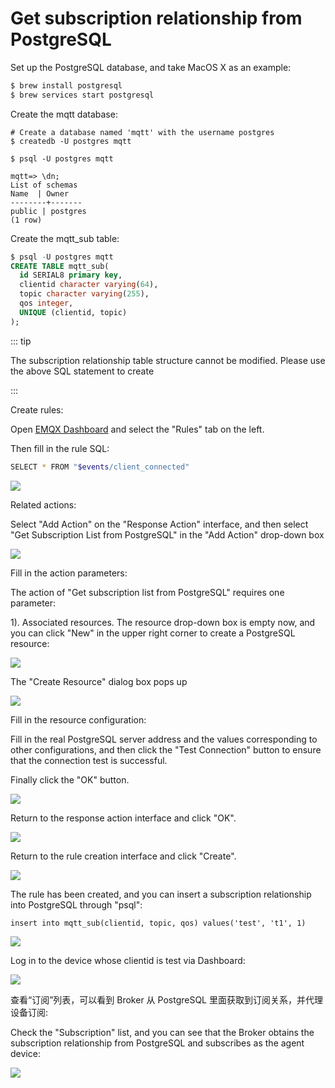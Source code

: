 # Get subscription relationship from PostgreSQL 

Set up the PostgreSQL database, and take MacOS X as an example:
```bash
$ brew install postgresql
$ brew services start postgresql
```

Create the mqtt database:

```
# Create a database named 'mqtt' with the username postgres
$ createdb -U postgres mqtt

$ psql -U postgres mqtt

mqtt=> \dn;
List of schemas
Name  | Owner
--------+-------
public | postgres
(1 row)
```

Create the mqtt_sub table:

```sql
$ psql -U postgres mqtt
CREATE TABLE mqtt_sub(
  id SERIAL8 primary key,
  clientid character varying(64),
  topic character varying(255),
  qos integer,
  UNIQUE (clientid, topic)
);
```

::: tip

The subscription relationship table structure cannot be modified. Please use the above SQL statement to create

:::

Create rules:

Open [EMQX Dashboard](http://127.0.0.1:18083/#/rules) and select the "Rules" tab on the left.

Then fill in the rule SQL:

```bash
SELECT * FROM "$events/client_connected"
```

![](./assets/rule-engine/pg_sub_01.png)

Related actions:

Select "Add Action" on the "Response Action" interface, and then select "Get Subscription List from PostgreSQL" in the "Add Action" drop-down box

![](./assets/rule-engine/pg_sub_02.png)

Fill in the action parameters:

The action of "Get subscription list from PostgreSQL" requires one parameter:

1). Associated resources. The resource drop-down box is empty now, and you can click "New" in the upper right corner to create a PostgreSQL resource:

![](./assets/rule-engine/pg_sub_03.png)

The "Create Resource" dialog box pops up

![](./assets/rule-engine/pg_sub_04.png)

Fill in the resource configuration:

Fill in the real PostgreSQL server address and the values corresponding to other configurations, and then click the "Test Connection" button to ensure that the connection test is successful.

Finally click the "OK" button.

![](./assets/rule-engine/pg_sub_05.png)

Return to the response action interface and click "OK".

![](./assets/rule-engine/pg_sub_06.png)

Return to the rule creation interface and click "Create".

![](./assets/rule-engine/pg_sub_07.png)

The rule has been created, and you can insert a subscription relationship into PostgreSQL through "psql":

```
insert into mqtt_sub(clientid, topic, qos) values('test', 't1', 1)
```

![](./assets/rule-engine/pg_sub_08.png)

Log in to the device whose clientid is test via Dashboard:

![](./assets/rule-engine/pg_sub_09.png)

查看“订阅”列表，可以看到 Broker 从 PostgreSQL 里面获取到订阅关系，并代理设备订阅:

Check the "Subscription" list, and you can see that the Broker obtains the subscription relationship from PostgreSQL and subscribes as the agent device:

![](./assets/rule-engine/pg_sub_10.png)